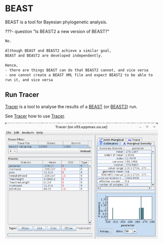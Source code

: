 # BEAST

BEAST is a tool for Bayesian phylogenetic analysis.

???- question "Is BEAST2 a new version of BEAST?"

    No.

    Although BEAST and BEAST2 achieve a similar goal,
    BEAST and BEAST2 are developed independently.

    Hence,
    - there are things BEAST can do that BEAST2 cannot, and vice versa
    - one cannot create a BEAST XML file and expect BEAST2 to be able to run it, and vice versa

## Run Tracer

[Tracer](tracer.md) is a tool to analyse the results of a
[BEAST](beast.md) (or [BEAST2](beast2.md)) run.

See [Tracer](tracer.md) how to use [Tracer](tracer.md).

![](./img/tracer.png)
